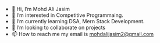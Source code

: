 - 👋 Hi, I’m Mohd Ali Jasim
- 👀 I’m interested in Competitive Programmaing.
- 🌱 I’m currently learning DSA, Mern Stack Development.
- 💞️ I’m looking to collaborate on projects
- 📫 How to reach me my email is mohdalijasim2@gmail.com

<!---
JasimDAce/JasimDAce is a ✨ special ✨ repository because its `README.md` (this file) appears on your GitHub profile.
You can click the Preview link to take a look at your changes.
--->
